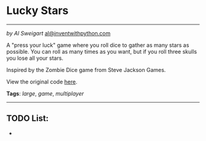 # Lucky Stars
___
_by Al Sweigart_ [al@inventwithpython.com](mailto:al@inventwithpython.com)

A "press your luck" game where you roll dice to gather as many stars
as possible. You can roll as many times as you want, but if you roll
three skulls you lose all your stars.

Inspired by the Zombie Dice game from Steve Jackson Games.

View the original code [here](https://nostarch.com/big-book-small-python-projects).

**Tags**: _large_, _game_, _multiplayer_

___

## TODO List:

*